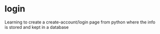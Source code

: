 # login

Learning to create a create-account/login page from python where the info is stored and kept in a database
